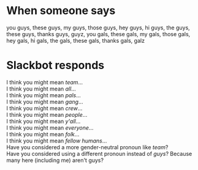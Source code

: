 # When someone says

you guys, these guys, my guys, those guys, hey guys, hi guys, the guys, these guys, thanks guys, guyz, you gals, these gals, my gals, those gals, hey gals, hi gals, the gals, these gals, thanks gals, galz


# Slackbot responds

I think you might mean *team*…  
I think you might mean *all*…  
I think you might mean *pals*…  
I think you might mean *gang*…  
I think you might mean *crew*…  
I think you might mean *people*…  
I think you might mean *y'all*…  
I think you might mean *everyone*…  
I think you might mean *folk*…  
I think you might mean *fellow humans*…  
Have you considered a more gender-neutral pronoun like *team*?  
Have you considered using a different pronoun instead of *guys*? Because many here (including me) aren't guys?  
